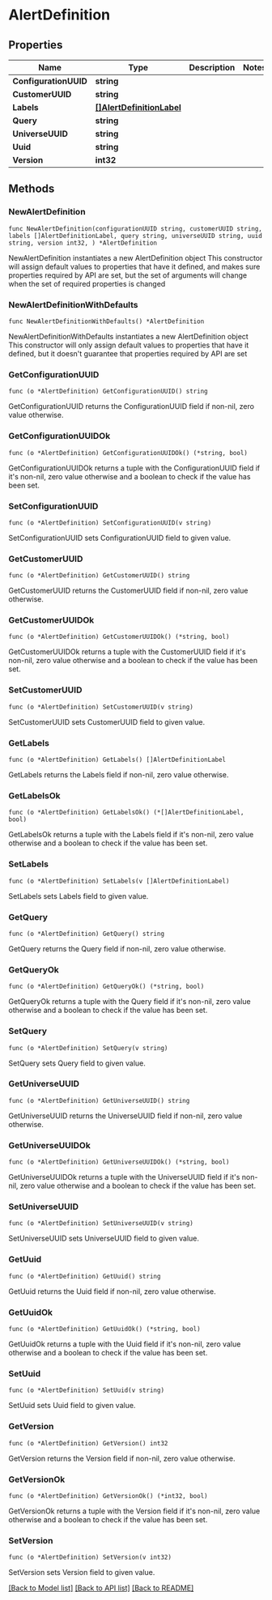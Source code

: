 # AlertDefinition

## Properties

Name | Type | Description | Notes
------------ | ------------- | ------------- | -------------
**ConfigurationUUID** | **string** |  | 
**CustomerUUID** | **string** |  | 
**Labels** | [**[]AlertDefinitionLabel**](AlertDefinitionLabel.md) |  | 
**Query** | **string** |  | 
**UniverseUUID** | **string** |  | 
**Uuid** | **string** |  | 
**Version** | **int32** |  | 

## Methods

### NewAlertDefinition

`func NewAlertDefinition(configurationUUID string, customerUUID string, labels []AlertDefinitionLabel, query string, universeUUID string, uuid string, version int32, ) *AlertDefinition`

NewAlertDefinition instantiates a new AlertDefinition object
This constructor will assign default values to properties that have it defined,
and makes sure properties required by API are set, but the set of arguments
will change when the set of required properties is changed

### NewAlertDefinitionWithDefaults

`func NewAlertDefinitionWithDefaults() *AlertDefinition`

NewAlertDefinitionWithDefaults instantiates a new AlertDefinition object
This constructor will only assign default values to properties that have it defined,
but it doesn't guarantee that properties required by API are set

### GetConfigurationUUID

`func (o *AlertDefinition) GetConfigurationUUID() string`

GetConfigurationUUID returns the ConfigurationUUID field if non-nil, zero value otherwise.

### GetConfigurationUUIDOk

`func (o *AlertDefinition) GetConfigurationUUIDOk() (*string, bool)`

GetConfigurationUUIDOk returns a tuple with the ConfigurationUUID field if it's non-nil, zero value otherwise
and a boolean to check if the value has been set.

### SetConfigurationUUID

`func (o *AlertDefinition) SetConfigurationUUID(v string)`

SetConfigurationUUID sets ConfigurationUUID field to given value.


### GetCustomerUUID

`func (o *AlertDefinition) GetCustomerUUID() string`

GetCustomerUUID returns the CustomerUUID field if non-nil, zero value otherwise.

### GetCustomerUUIDOk

`func (o *AlertDefinition) GetCustomerUUIDOk() (*string, bool)`

GetCustomerUUIDOk returns a tuple with the CustomerUUID field if it's non-nil, zero value otherwise
and a boolean to check if the value has been set.

### SetCustomerUUID

`func (o *AlertDefinition) SetCustomerUUID(v string)`

SetCustomerUUID sets CustomerUUID field to given value.


### GetLabels

`func (o *AlertDefinition) GetLabels() []AlertDefinitionLabel`

GetLabels returns the Labels field if non-nil, zero value otherwise.

### GetLabelsOk

`func (o *AlertDefinition) GetLabelsOk() (*[]AlertDefinitionLabel, bool)`

GetLabelsOk returns a tuple with the Labels field if it's non-nil, zero value otherwise
and a boolean to check if the value has been set.

### SetLabels

`func (o *AlertDefinition) SetLabels(v []AlertDefinitionLabel)`

SetLabels sets Labels field to given value.


### GetQuery

`func (o *AlertDefinition) GetQuery() string`

GetQuery returns the Query field if non-nil, zero value otherwise.

### GetQueryOk

`func (o *AlertDefinition) GetQueryOk() (*string, bool)`

GetQueryOk returns a tuple with the Query field if it's non-nil, zero value otherwise
and a boolean to check if the value has been set.

### SetQuery

`func (o *AlertDefinition) SetQuery(v string)`

SetQuery sets Query field to given value.


### GetUniverseUUID

`func (o *AlertDefinition) GetUniverseUUID() string`

GetUniverseUUID returns the UniverseUUID field if non-nil, zero value otherwise.

### GetUniverseUUIDOk

`func (o *AlertDefinition) GetUniverseUUIDOk() (*string, bool)`

GetUniverseUUIDOk returns a tuple with the UniverseUUID field if it's non-nil, zero value otherwise
and a boolean to check if the value has been set.

### SetUniverseUUID

`func (o *AlertDefinition) SetUniverseUUID(v string)`

SetUniverseUUID sets UniverseUUID field to given value.


### GetUuid

`func (o *AlertDefinition) GetUuid() string`

GetUuid returns the Uuid field if non-nil, zero value otherwise.

### GetUuidOk

`func (o *AlertDefinition) GetUuidOk() (*string, bool)`

GetUuidOk returns a tuple with the Uuid field if it's non-nil, zero value otherwise
and a boolean to check if the value has been set.

### SetUuid

`func (o *AlertDefinition) SetUuid(v string)`

SetUuid sets Uuid field to given value.


### GetVersion

`func (o *AlertDefinition) GetVersion() int32`

GetVersion returns the Version field if non-nil, zero value otherwise.

### GetVersionOk

`func (o *AlertDefinition) GetVersionOk() (*int32, bool)`

GetVersionOk returns a tuple with the Version field if it's non-nil, zero value otherwise
and a boolean to check if the value has been set.

### SetVersion

`func (o *AlertDefinition) SetVersion(v int32)`

SetVersion sets Version field to given value.



[[Back to Model list]](../README.md#documentation-for-models) [[Back to API list]](../README.md#documentation-for-api-endpoints) [[Back to README]](../README.md)


